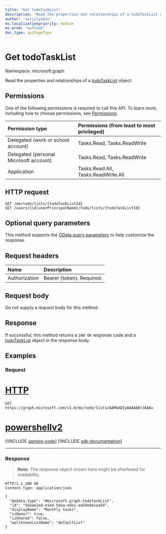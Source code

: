 ```yaml
---
title: "Get todoTaskList"
description: "Read the properties and relationships of a todoTaskList object."
author: "avijityadav"
ms.localizationpriority: medium
ms.prod: "outlook"
doc_type: apiPageType
---
```


# Get todoTaskList
Namespace: microsoft.graph

Read the properties and relationships of a [todoTaskList](../resources/todotasklist.md) object.

## Permissions
One of the following permissions is required to call this API. To learn more, including how to choose permissions, see [Permissions](/graph/permissions-reference).

|Permission type|Permissions (from least to most privileged)|
|:---|:---|
|Delegated (work or school account)|Tasks.Read, Tasks.ReadWrite|
|Delegated (personal Microsoft account)|Tasks.Read, Tasks.ReadWrite|
|Application|Tasks.Read.All, Tasks.ReadWrite.All|

## HTTP request

<!-- {
  "blockType": "ignored"
}
-->
``` http
GET /me/todo/lists/{todoTaskListId}
GET /users/{id|userPrincipalName}/todo/lists/{todoTaskListId}
```

## Optional query parameters
This method supports the [OData query parameters](/graph/query-parameters) to help customize the response.

## Request headers
|Name|Description|
|:---|:---|
|Authorization|Bearer {token}. Required.|

## Request body
Do not supply a request body for this method.

## Response

If successful, this method returns a `200 OK` response code and a [todoTaskList](../resources/todotasklist.md) object in the response body.

## Examples

### Request


# [HTTP](#tab/http)
<!-- {
  "blockType": "request",
  "sampleKeys": ["AAMkADIyAAAAABrJAAA="],
  "name": "get_todotasklist_2"
}
-->
``` http
GET https://graph.microsoft.com/v1.0/me/todo/lists/AAMkADIyAAAAABrJAAA=
```

# [powershellv2](#tab/powershellv2)
[!INCLUDE [sample-code](../includes/snippets/powershellv2/get-todotasklist-2-powershellv2-snippets.md)]
[!INCLUDE [sdk-documentation](../includes/snippets/snippets-sdk-documentation-link.md)]

---

### Response
>**Note:** The response object shown here might be shortened for readability.
<!-- {
  "blockType": "response",
  "truncated": true,
  "@odata.type": "microsoft.graph.todoTaskList"
}
-->
``` http
HTTP/1.1 200 OK
Content-Type: application/json

{
  "@odata.type": "#microsoft.graph.todoTaskList",
  "id": "5daae1ed-e1ed-5daa-ede1-aa5dede1aa5d",
  "displayName": "Monthly tasks",
  "isOwner": true,
  "isShared": false,
  "wellknownListName": "defaultList"
}
```



